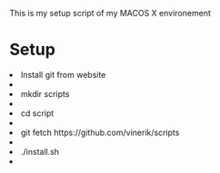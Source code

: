 This is my setup script of my MACOS X environement

<H1>Setup</H1>
<li>Install git from website<li>
<li>mkdir scripts<li>
<li>cd script<li>
<li>git fetch  https://github.com/vinerik/scripts<li>
<li>./install.sh<li>
